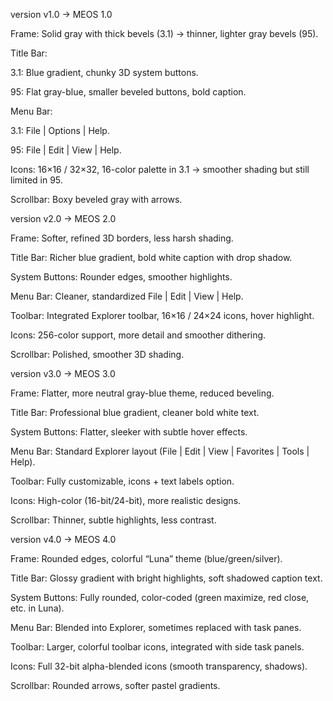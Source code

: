 version v1.0 → MEOS 1.0

Frame: Solid gray with thick bevels (3.1) → thinner, lighter gray bevels (95).

Title Bar:

3.1: Blue gradient, chunky 3D system buttons.

95: Flat gray-blue, smaller beveled buttons, bold caption.

Menu Bar:

3.1: File | Options | Help.

95: File | Edit | View | Help.

Icons: 16×16 / 32×32, 16-color palette in 3.1 → smoother shading but still limited in 95.

Scrollbar: Boxy beveled gray with arrows.

version v2.0 → MEOS 2.0

Frame: Softer, refined 3D borders, less harsh shading.

Title Bar: Richer blue gradient, bold white caption with drop shadow.

System Buttons: Rounder edges, smoother highlights.

Menu Bar: Cleaner, standardized File | Edit | View | Help.

Toolbar: Integrated Explorer toolbar, 16×16 / 24×24 icons, hover highlight.

Icons: 256-color support, more detail and smoother dithering.

Scrollbar: Polished, smoother 3D shading.

version v3.0 → MEOS 3.0

Frame: Flatter, more neutral gray-blue theme, reduced beveling.

Title Bar: Professional blue gradient, cleaner bold white text.

System Buttons: Flatter, sleeker with subtle hover effects.

Menu Bar: Standard Explorer layout (File | Edit | View | Favorites | Tools | Help).

Toolbar: Fully customizable, icons + text labels option.

Icons: High-color (16-bit/24-bit), more realistic designs.

Scrollbar: Thinner, subtle highlights, less contrast.

version v4.0 → MEOS 4.0

Frame: Rounded edges, colorful “Luna” theme (blue/green/silver).

Title Bar: Glossy gradient with bright highlights, soft shadowed caption text.

System Buttons: Fully rounded, color-coded (green maximize, red close, etc. in Luna).

Menu Bar: Blended into Explorer, sometimes replaced with task panes.

Toolbar: Larger, colorful toolbar icons, integrated with side task panels.

Icons: Full 32-bit alpha-blended icons (smooth transparency, shadows).

Scrollbar: Rounded arrows, softer pastel gradients.
